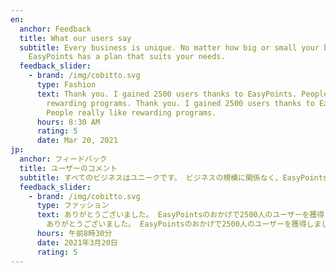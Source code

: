 ```yaml
---
en:
  anchor: Feedback
  title: What our users say
  subtitle: Every business is unique. No matter how big or small your business is,
    EasyPoints has a plan that suits your needs.
  feedback_slider:
    - brand: /img/cobitto.svg
      type: Fashion
      text: Thank you. I gained 2500 users thanks to EasyPoints. People really like
        rewarding programs. Thank you. I gained 2500 users thanks to EasyPoints.
        People really like rewarding programs.
      hours: 8:30 AM
      rating: 5
      date: Mar 20, 2021
jp:
  anchor: フィードバック
  title: ユーザーのコメント
  subtitle: すべてのビジネスはユニークです。 ビジネスの規模に関係なく、EasyPointsにはニーズに合ったプランがあります。
  feedback_slider:
    - brand: /img/cobitto.svg
      type: ファッション
      text: ありがとうございました。 EasyPointsのおかげで2500人のユーザーを獲得しました。 人々は本当にやりがいのあるプログラムが好きです。
        ありがとうございました。 EasyPointsのおかげで2500人のユーザーを獲得しました。 人々は本当にやりがいのあるプログラムが好きです。
      hours: 午前8時30分
      date: 2021年3月20日
      rating: 5
---
```

